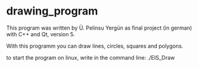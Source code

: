 # drawing_program

This program was written by Ü. Pelinsu Yergün as final project (in german) with C++ and Qt, version 5.  

With this programm you can draw lines, circles, squares and polygons.

to start the program on linux, write in the command line:
./EIS_Draw 


